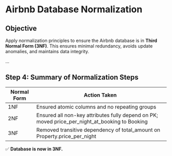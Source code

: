 # Airbnb Database Normalization

## Objective
Apply normalization principles to ensure the Airbnb database is in **Third Normal Form (3NF)**. This ensures minimal redundancy, avoids update anomalies, and maintains data integrity.

...

## Step 4: Summary of Normalization Steps

| Normal Form | Action Taken |
|-------------|--------------|
| 1NF | Ensured atomic columns and no repeating groups |
| 2NF | Ensured all non-key attributes fully depend on PK; moved price_per_night_at_booking to Booking |
| 3NF | Removed transitive dependency of total_amount on Property.price_per_night |

✅ **Database is now in 3NF.**

